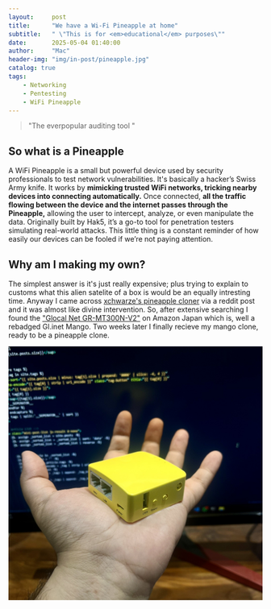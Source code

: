 ```yaml
---
layout:     post
title:      "We have a Wi-Fi Pineapple at home"
subtitle:   " \"This is for <em>educational</em> purposes\""
date:       2025-05-04 01:40:00
author:     "Mac"
header-img: "img/in-post/pineapple.jpg"
catalog: true
tags:
    - Networking
    - Pentesting
    - WiFi Pineapple
---
```


> "The everpopular auditing tool "

## So what is a Pineapple

A WiFi Pineapple is a small but powerful device used by security professionals to test network vulnerabilities. It's basically a hacker’s Swiss Army knife. It works by **mimicking trusted WiFi networks, tricking nearby devices into connecting automatically.** Once connected, **all the traffic flowing between the device and the internet passes through the Pineapple,** allowing the user to intercept, analyze, or even manipulate the data. Originally built by Hak5, it’s a go-to tool for penetration testers simulating real-world attacks. This little thing is a constant reminder of how easily our devices can be fooled if we’re not paying attention.

## Why am I making my own?

The simplest answer is it's just really expensive; plus trying to explain to customs what this alien satelite of a box is would be an equally intresting time. Anyway I came across [xchwarze's pineapple cloner](https://github.com/xchwarze/wifi-pineapple-cloner) via a reddit post and it was almost like divine intervention. So, after extensive searching I found the ["Glocal Net GR-MT300N-V2"](https://www.amazon.co.jp/-/en/GR-MT300N-V2-Standard-Equipped-Wireless-Performance/dp/B0CNC6DMTN) on Amazon Japan which is, well a rebadged Gl.inet Mango. Two weeks later I finally recieve my mango clone, ready to be a pineapple clone.

![The Mango is here](/img/in-post/mango.jpg)